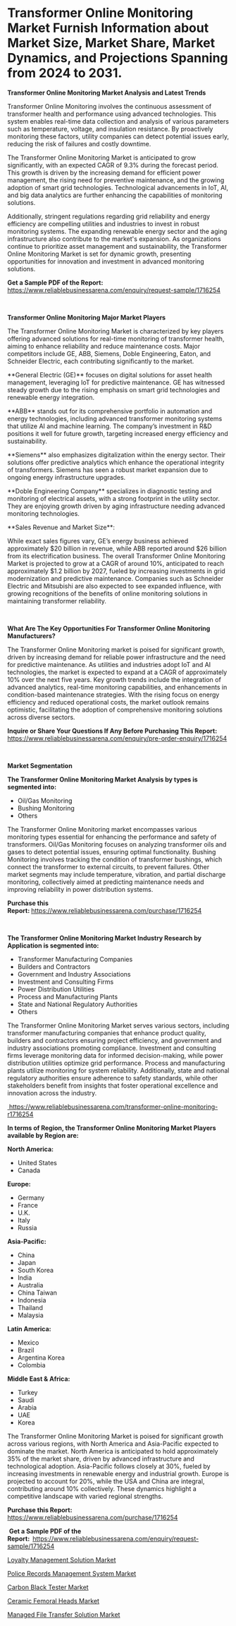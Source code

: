 <p><h1>Transformer Online Monitoring Market Furnish Information about Market Size, Market Share, Market Dynamics, and Projections Spanning from 2024 to 2031.</h1></p><p><strong>Transformer Online Monitoring Market Analysis and Latest Trends</strong></p>
<p><p>Transformer Online Monitoring involves the continuous assessment of transformer health and performance using advanced technologies. This system enables real-time data collection and analysis of various parameters such as temperature, voltage, and insulation resistance. By proactively monitoring these factors, utility companies can detect potential issues early, reducing the risk of failures and costly downtime.</p><p>The Transformer Online Monitoring Market is anticipated to grow significantly, with an expected CAGR of 9.3% during the forecast period. This growth is driven by the increasing demand for efficient power management, the rising need for preventive maintenance, and the growing adoption of smart grid technologies. Technological advancements in IoT, AI, and big data analytics are further enhancing the capabilities of monitoring solutions. </p><p>Additionally, stringent regulations regarding grid reliability and energy efficiency are compelling utilities and industries to invest in robust monitoring systems. The expanding renewable energy sector and the aging infrastructure also contribute to the market's expansion. As organizations continue to prioritize asset management and sustainability, the Transformer Online Monitoring Market is set for dynamic growth, presenting opportunities for innovation and investment in advanced monitoring solutions.</p></p>
<p><strong>Get a Sample PDF of the Report:&nbsp;</strong> <a href="https://www.reliablebusinessarena.com/enquiry/request-sample/1716254?utm_campaign=1729&utm_medium=2&utm_source=Github&utm_content=ia&utm_term=23102024&utm_id=transformer-online-monitoring">https://www.reliablebusinessarena.com/enquiry/request-sample/1716254</a></p>
<p>&nbsp;</p>
<p><strong>Transformer Online Monitoring Major Market Players</strong></p>
<p><p>The Transformer Online Monitoring Market is characterized by key players offering advanced solutions for real-time monitoring of transformer health, aiming to enhance reliability and reduce maintenance costs. Major competitors include GE, ABB, Siemens, Doble Engineering, Eaton, and Schneider Electric, each contributing significantly to the market.</p><p>**General Electric (GE)** focuses on digital solutions for asset health management, leveraging IoT for predictive maintenance. GE has witnessed steady growth due to the rising emphasis on smart grid technologies and renewable energy integration.</p><p>**ABB** stands out for its comprehensive portfolio in automation and energy technologies, including advanced transformer monitoring systems that utilize AI and machine learning. The company’s investment in R&D positions it well for future growth, targeting increased energy efficiency and sustainability.</p><p>**Siemens** also emphasizes digitalization within the energy sector. Their solutions offer predictive analytics which enhance the operational integrity of transformers. Siemens has seen a robust market expansion due to ongoing energy infrastructure upgrades.</p><p>**Doble Engineering Company** specializes in diagnostic testing and monitoring of electrical assets, with a strong footprint in the utility sector. They are enjoying growth driven by aging infrastructure needing advanced monitoring technologies.</p><p>**Sales Revenue and Market Size**: </p><p>While exact sales figures vary, GE’s energy business achieved approximately $20 billion in revenue, while ABB reported around $26 billion from its electrification business. The overall Transformer Online Monitoring Market is projected to grow at a CAGR of around 10%, anticipated to reach approximately $1.2 billion by 2027, fueled by increasing investments in grid modernization and predictive maintenance. Companies such as Schneider Electric and Mitsubishi are also expected to see expanded influence, with growing recognitions of the benefits of online monitoring solutions in maintaining transformer reliability.</p></p>
<p>&nbsp;</p>
<p><strong>What Are The Key Opportunities For Transformer Online Monitoring Manufacturers?</strong></p>
<p><p>The Transformer Online Monitoring market is poised for significant growth, driven by increasing demand for reliable power infrastructure and the need for predictive maintenance. As utilities and industries adopt IoT and AI technologies, the market is expected to expand at a CAGR of approximately 10% over the next five years. Key growth trends include the integration of advanced analytics, real-time monitoring capabilities, and enhancements in condition-based maintenance strategies. With the rising focus on energy efficiency and reduced operational costs, the market outlook remains optimistic, facilitating the adoption of comprehensive monitoring solutions across diverse sectors.</p></p>
<p><strong>Inquire or Share Your Questions If Any Before Purchasing This Report:</strong> <a href="https://www.reliablebusinessarena.com/enquiry/pre-order-enquiry/1716254?utm_campaign=1729&utm_medium=2&utm_source=Github&utm_content=ia&utm_term=23102024&utm_id=transformer-online-monitoring">https://www.reliablebusinessarena.com/enquiry/pre-order-enquiry/1716254</a></p>
<p>&nbsp;</p>
<p><strong>Market Segmentation</strong></p>
<p><strong>The Transformer Online Monitoring Market Analysis by types is segmented into:</strong></p>
<p><ul><li>Oil/Gas Monitoring</li><li>Bushing Monitoring</li><li>Others</li></ul></p>
<p><p>The Transformer Online Monitoring market encompasses various monitoring types essential for enhancing the performance and safety of transformers. Oil/Gas Monitoring focuses on analyzing transformer oils and gases to detect potential issues, ensuring optimal functionality. Bushing Monitoring involves tracking the condition of transformer bushings, which connect the transformer to external circuits, to prevent failures. Other market segments may include temperature, vibration, and partial discharge monitoring, collectively aimed at predicting maintenance needs and improving reliability in power distribution systems.</p></p>
<p><strong>Purchase this Report:&nbsp;</strong><a href="https://www.reliablebusinessarena.com/purchase/1716254?utm_campaign=1729&utm_medium=2&utm_source=Github&utm_content=ia&utm_term=23102024&utm_id=transformer-online-monitoring">https://www.reliablebusinessarena.com/purchase/1716254</a></p>
<p>&nbsp;</p>
<p><strong>The Transformer Online Monitoring Market Industry Research by Application is segmented into:</strong></p>
<p><ul><li>Transformer Manufacturing Companies</li><li>Builders and Contractors</li><li>Government and Industry Associations</li><li>Investment and Consulting Firms</li><li>Power Distribution Utilities</li><li>Process and Manufacturing Plants</li><li>State and National Regulatory Authorities</li><li>Others</li></ul></p>
<p><p>The Transformer Online Monitoring Market serves various sectors, including transformer manufacturing companies that enhance product quality, builders and contractors ensuring project efficiency, and government and industry associations promoting compliance. Investment and consulting firms leverage monitoring data for informed decision-making, while power distribution utilities optimize grid performance. Process and manufacturing plants utilize monitoring for system reliability. Additionally, state and national regulatory authorities ensure adherence to safety standards, while other stakeholders benefit from insights that foster operational excellence and innovation across the industry.</p></p>
<p><a href="https://www.reliablebusinessarena.com/transformer-online-monitoring-r1716254?utm_campaign=1729&utm_medium=2&utm_source=Github&utm_content=ia&utm_term=23102024&utm_id=transformer-online-monitoring">&nbsp;https://www.reliablebusinessarena.com/transformer-online-monitoring-r1716254</a></p>
<p><strong>In terms of Region, the Transformer Online Monitoring Market Players available by Region are:</strong></p>
<p>
    <p> <strong> North America: </strong>
        <ul>
            <li>United States</li>
            <li>Canada</li>
        </ul>
        </p> 
    <p> <strong> Europe: </strong>
        <ul>
            <li>Germany</li>
            <li>France</li>
            <li>U.K.</li>
            <li>Italy</li>
            <li>Russia</li>
        </ul>
        </p> 
    <p> <strong> Asia-Pacific: </strong>
        <ul>
            <li>China</li>
            <li>Japan</li>
            <li>South Korea</li>
            <li>India</li>
            <li>Australia</li>
            <li>China Taiwan</li>
            <li>Indonesia</li>
            <li>Thailand</li>
            <li>Malaysia</li>
        </ul>
        </p> 
    <p> <strong> Latin America: </strong>
        <ul>
            <li>Mexico</li>
            <li>Brazil</li>
            <li>Argentina Korea</li>
            <li>Colombia</li>
        </ul>
        </p> 
    <p> <strong> Middle East & Africa: </strong>
        <ul>
            <li>Turkey</li>
            <li>Saudi</li>
            <li>Arabia</li>
            <li>UAE</li>
            <li>Korea</li>
        </ul>
    </p>
    </p>
<p><p>The Transformer Online Monitoring Market is poised for significant growth across various regions, with North America and Asia-Pacific expected to dominate the market. North America is anticipated to hold approximately 35% of the market share, driven by advanced infrastructure and technological adoption. Asia-Pacific follows closely at 30%, fueled by increasing investments in renewable energy and industrial growth. Europe is projected to account for 20%, while the USA and China are integral, contributing around 10% collectively. These dynamics highlight a competitive landscape with varied regional strengths.</p></p>
<p><strong>Purchase this Report: </strong><a href="https://www.reliablebusinessarena.com/purchase/1716254?utm_campaign=1729&utm_medium=2&utm_source=Github&utm_content=ia&utm_term=23102024&utm_id=transformer-online-monitoring">https://www.reliablebusinessarena.com/purchase/1716254</a></p>
<p>&nbsp;<strong>Get a Sample PDF of the Report:&nbsp;&nbsp;</strong><a href="https://www.reliablebusinessarena.com/enquiry/request-sample/1716254?utm_campaign=1729&utm_medium=2&utm_source=Github&utm_content=ia&utm_term=23102024&utm_id=transformer-online-monitoring">https://www.reliablebusinessarena.com/enquiry/request-sample/1716254</a></p>
<p><strong></strong></p>
<p><p><a href="https://www.linkedin.com/pulse/global-loyalty-management-solution-market-trends-innovations-sh5ac?utm_campaign=1729&utm_medium=2&utm_source=Github&utm_content=ia&utm_term=23102024&utm_id=transformer-online-monitoring">Loyalty Management Solution Market</a></p><p><a href="https://www.linkedin.com/pulse/police-records-management-system-market-revolution-size-wpsdc?utm_campaign=1729&utm_medium=2&utm_source=Github&utm_content=ia&utm_term=23102024&utm_id=transformer-online-monitoring">Police Records Management System Market</a></p><p><a href="https://issuu.com/reportprime-2/docs/carbon-black-tester-market-size-203_c5b29900254038?utm_campaign=1729&utm_medium=2&utm_source=Github&utm_content=ia&utm_term=23102024&utm_id=transformer-online-monitoring">Carbon Black Tester Market</a></p><p><a href="https://www.linkedin.com/pulse/global-ceramic-femoral-heads-market-opportunities-challenges2024-fh4be?utm_campaign=1729&utm_medium=2&utm_source=Github&utm_content=ia&utm_term=23102024&utm_id=transformer-online-monitoring">Ceramic Femoral Heads Market</a></p><p><a href="https://www.linkedin.com/pulse/managed-file-transfer-solution-market-outlook-complete-industry-pgy8c?utm_campaign=1729&utm_medium=2&utm_source=Github&utm_content=ia&utm_term=23102024&utm_id=transformer-online-monitoring">Managed File Transfer Solution Market</a></p></p>